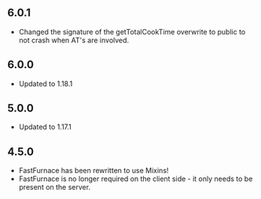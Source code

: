 ## 6.0.1
* Changed the signature of the getTotalCookTime overwrite to public to not crash when AT's are involved.

## 6.0.0
* Updated to 1.18.1

## 5.0.0
* Updated to 1.17.1

## 4.5.0
* FastFurnace has been rewritten to use Mixins!
* FastFurnace is no longer required on the client side - it only needs to be present on the server.